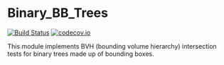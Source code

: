 # Binary_BB_Trees

[![Build Status](https://travis-ci.com/ryanelandt/Binary_BB_Trees.jl.svg?branch=master)](https://travis-ci.com/ryanelandt/Binary_BB_Trees.jl)
[![codecov.io](https://codecov.io/github/ryanelandt/Binary_BB_Trees.jl/coverage.svg?branch=master)](https://codecov.io/github/ryanelandt/Binary_BB_Trees.jl?branch=master)

This module implements BVH (bounding volume hierarchy) intersection tests for binary trees made up of bounding boxes.
